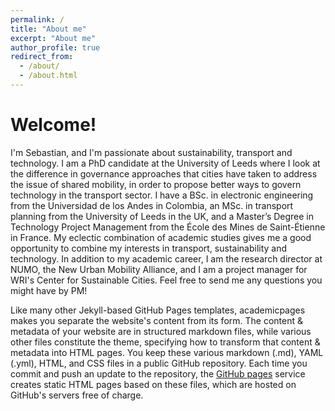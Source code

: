 ```yaml
---
permalink: /
title: "About me"
excerpt: "About me"
author_profile: true
redirect_from: 
  - /about/
  - /about.html
---
```


Welcome!
======
I'm Sebastian, and I'm passionate about sustainability, transport and technology.
I am a PhD candidate at the University of Leeds where I look at the difference in governance approaches that cities have taken to address the issue of shared mobility, in order to propose better ways to govern technology in the transport sector.
I have a BSc. in electronic engineering from the Universidad de los Andes in Colombia, an MSc. in transport planning from the University of Leeds in the UK, and a Master’s Degree in Technology Project Management from the École des Mines de Saint-Étienne in France. My eclectic combination of academic studies gives me a good opportunity to combine my interests in transport, sustainability and technology.
In addition to my academic career, I am the research director at NUMO, the New Urban Mobility Alliance, and I am a project manager for WRI's Center for Sustainable Cities.
Feel free to send me any questions you might have by PM!


Like many other Jekyll-based GitHub Pages templates, academicpages makes you separate the website's content from its form. The content & metadata of your website are in structured markdown files, while various other files constitute the theme, specifying how to transform that content & metadata into HTML pages. You keep these various markdown (.md), YAML (.yml), HTML, and CSS files in a public GitHub repository. Each time you commit and push an update to the repository, the [GitHub pages](https://pages.github.com/) service creates static HTML pages based on these files, which are hosted on GitHub's servers free of charge.
